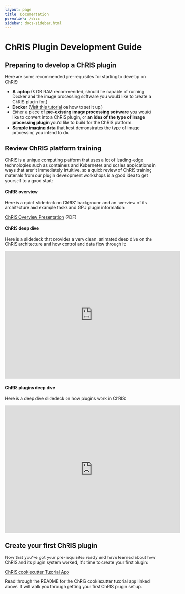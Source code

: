```yaml
---
layout: page
title: Documentation
permalink: /docs
sidebar: docs-sidebar.html
---
```


# ChRIS Plugin Development Guide

## Preparing to develop a ChRIS plugin

Here are some recommended pre-requisites for starting to develop on ChRIS:

* **A laptop** (8 GB RAM recommended; should be capable of running Docker and the image processing software you would like to create a ChRIS plugin for.)
* **Docker** ([Visit this tutorial](https://docs.docker.com/install/) on how to set it up.)
* Either a piece of **pre-existing image processing software** you would like to convert into a ChRIS plugin, or **an idea of the type of image processing plugin** you’d like to build for the ChRIS platform.
* **Sample imaging data** that best demonstrates the type of image processing you intend to do.

## Review ChRIS platform training

ChRIS is a unique computing platform that uses a lot of leading-edge technologies such as containers and Kubernetes and scales applications in ways that aren't immediately intuitive, so a quick review of ChRIS training materials from our plugin development workshops is a good idea to get yourself to a good start:

#### ChRIS overview

Here is a quick slidedeck on ChRIS' background and an overview of its architecture and example tasks and GPU plugin information:

[ChRIS Overview Presentation](https://www.bu.edu/rhcollab/files/2018/04/ChRIS-Code-Lab.pdf) (PDF)

#### ChRIS deep dive

Here is a slidedeck that provides a very clean, animated deep dive on the ChRIS architecture and how control and data flow through it:

<iframe src="https://slides.com/debio/deck-6-7-8-12-18-20-25/embed?style=light" width="576" height="420" scrolling="no" frameborder="0" webkitallowfullscreen mozallowfullscreen allowfullscreen></iframe>

#### ChRIS plugins deep dive

Here is a deep dive slidedeck on how plugins work in ChRIS:

<iframe src="https://slides.com/debio/deck-6-7-8-12-13-19-22-26/embed" width="576" height="420" scrolling="no" frameborder="0" webkitallowfullscreen mozallowfullscreen allowfullscreen></iframe>

## Create your first ChRIS plugin

Now that you've got your pre-requisites ready and have learned about how ChRIS and its plugin system worked, it's time to create your first plugin:

[ChRIS cookiecutter Tutorial App](https://chrisstore.co/quickstart)

Read through the README for the ChRIS cookiecutter tutorial app linked above. It will walk you through getting your first ChRIS plugin set up.
